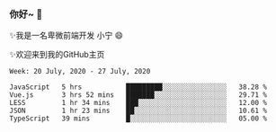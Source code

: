 ### 你好~  👋

✨我是一名卑微前端开发 小宁 😄

✨欢迎来到我的GitHub主页
<!--
**7148505/7148505** is a ✨ _special_ ✨ repository because its `README.md` (this file) appears on your GitHub profile.

Here are some ideas to get you started:

- 🔭 I’m currently working on ...
- 🌱 I’m currently learning ...
- 👯 I’m looking to collaborate on ...
- 🤔 I’m looking for help with ...
- 💬 Ask me about ...
- 📫 How to reach me: ...
- 😄 Pronouns: ...
- ⚡ Fun fact: ...
-->

<!--START_SECTION:waka-->
```text
Week: 20 July, 2020 - 27 July, 2020

JavaScript   5 hrs           █████████░░░░░░░░░░░░░░░░   38.28 % 
Vue.js       3 hrs 52 mins   ███████░░░░░░░░░░░░░░░░░░   29.71 % 
LESS         1 hr 34 mins    ███░░░░░░░░░░░░░░░░░░░░░░   12.00 % 
JSON         1 hr 23 mins    ██░░░░░░░░░░░░░░░░░░░░░░░   10.61 % 
TypeScript   39 mins         █░░░░░░░░░░░░░░░░░░░░░░░░   05.00 %
```
<!--END_SECTION:waka-->